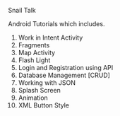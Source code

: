 Snail Talk

Android Tutorials which includes.

1. Work in Intent Activity
2. Fragments
3. Map Activity
4. Flash Light 
5. Login and Registration using API
6. Database Management [CRUD]
7. Working with JSON
8. Splash Screen
9. Animation 
10. XML Button Style


